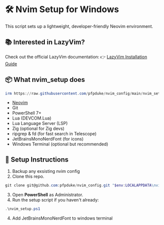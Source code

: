 # 🛠️ Nvim Setup for Windows

This script sets up a lightweight, developer-friendly Neovim environment.

## 📚 Interested in LazyVim?

Check out the official LazyVim documentation:
👉 [LazyVim Installation Guide](https://www.lazyvim.org/installation)


## 📦 What nvim_setup does

```powershell
irm https://raw.githubusercontent.com/pfpduke/nvim_config/main/nvim_setup.ps1 | iex
```

- [Neovim](https://neovim.io)
- Git
- PowerShell 7+
- Lua (DEVCOM.Lua)
- Lua Language Server (LSP)
- Zig (optional for Zig devs)
- ripgrep & fd (for fast search in Telescope)
- JetBrainsMonoNerdFont (for icons)
- Windows Terminal (optional but recommended)

## 🚀 Setup Instructions

1. Backup any exsisting nvim config
2. Clone this repo.

```powershell
git clone git@github.com:pfpduke/nvim_config.git "$env:LOCALAPPDATA\nvim"
```
3. Open **PowerShell** as Administrator.
4. Run the setup script if you haven't already:

```powershell
.\nvim_setup.ps1
```
4. Add JetBrainsMonoNerdFont to windows terminal


